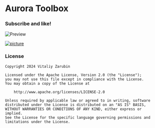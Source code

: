 # Aurora Toolbox

### Subscribe and like! <img src="https://github.com/keygenqt/aurora-cli/blob/main/data/star.gif" width="16px"/>

![Preview](https://raw.githubusercontent.com/keygenqt/aurora-toolbox/refs/heads/main/files/images/preview.png)

[![picture](https://github.com/keygenqt/aurora-toolbox/blob/main/data/common/btn_more.png?raw=true)](https://keygenqt.github.io/aurora-toolbox/)

### License

```
Copyright 2024 Vitaliy Zarubin

Licensed under the Apache License, Version 2.0 (the "License");
you may not use this file except in compliance with the License.
You may obtain a copy of the License at

    http://www.apache.org/licenses/LICENSE-2.0

Unless required by applicable law or agreed to in writing, software
distributed under the License is distributed on an "AS IS" BASIS,
WITHOUT WARRANTIES OR CONDITIONS OF ANY KIND, either express or implied.
See the License for the specific language governing permissions and
limitations under the License.
```
